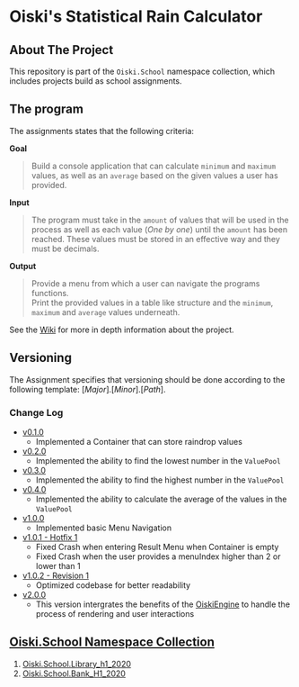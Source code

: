 # Oiski's Statistical Rain Calculator

## About The Project
This repository is part of the `Oiski.School` namespace collection, which includes projects build as school assignments.

## The program
The assignments states that the following criteria:

**Goal**
>Build a console application that can calculate `minimum` and `maximum` values, as well as an `average` based on the given values a user has provided.

**Input**
>The program must take in the `amount` of values that will be used in the process
>as well as each value (_One by one_) until the `amount` has been reached.
>These values must be stored in an effective way and they must be decimals.

**Output**
>Provide a menu from which a user can navigate the programs functions. \
>Print the provided values in a table like structure and the `minimum`, `maximum` and `average` values underneath.

See the [Wiki](https://github.com/ZhakalenDk/Oiski.School.RainStatistic_H2_2021/wiki) for more in depth information about the project.

## Versioning
The Assignment specifies that versioning should be done according to the following template: [_Major_].[_Minor_].[_Path_].

### Change Log
 - [v0.1.0](https://github.com/ZhakalenDk/Oiski.School.RainStatistic_H2_2021/releases/tag/v0.1.0)
   - Implemented a Container that can store raindrop values
 - [v0.2.0](https://github.com/ZhakalenDk/Oiski.School.RainStatistic_H2_2021/releases/tag/v0.2.0)
   - Implemented the ability to find the lowest number in the `ValuePool`
 - [v0.3.0](https://github.com/ZhakalenDk/Oiski.School.RainStatistic_H2_2021/releases/tag/v0.3.0)
   - Implemented the ability to find the highest number in the `ValuePool`
 - [v0.4.0](https://github.com/ZhakalenDk/Oiski.School.RainStatistic_H2_2021/releases/tag/v0.4.0)
   - Implemented the ability to calculate the average of the values in the `ValuePool`
 - [v1.0.0](https://github.com/ZhakalenDk/Oiski.School.RainStatistic_H2_2021/releases/tag/v1.0.0)
   - Implemented basic Menu Navigation
 - [v1.0.1 - Hotfix 1](https://github.com/ZhakalenDk/Oiski.School.RainStatistic_H2_2021/releases/tag/v1.0.1)
   - Fixed Crash when entering Result Menu when Container is empty
   - Fixed Crash when the user provides a menuIndex higher than 2 or lower than 1
 - [v1.0.2 - Revision 1](https://github.com/ZhakalenDk/Oiski.School.RainStatistic_H2_2021/releases/tag/v1.0.2)
   - Optimized codebase for better readability
 - [v2.0.0](https://github.com/ZhakalenDk/Oiski.School.RainStatistic_H2_2021/releases/tag/v2.0.0)
   - This version intergrates the benefits of the [OiskiEngine](https://github.com/ZhakalenDk/Oiski.ConsoleTech.Engine) to handle the process of rendering and user interactions

## [Oiski.School Namespace Collection](https://github.com/Mike-Mortensen-Portfolio)
1. [Oiski.School.Library_h1_2020](https://github.com/ZhakalenDk/Oiski.School.Library_H1_2020)
2. [Oiski.School.Bank_H1_2020](https://github.com/ZhakalenDk/Oiski.School.Bank_H1_2020)
